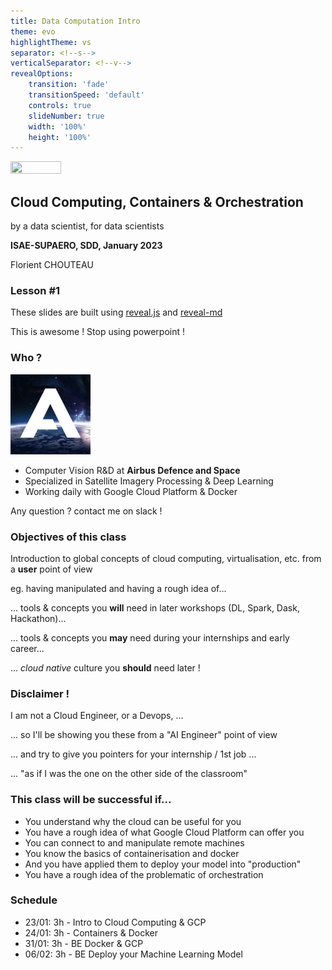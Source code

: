 ```yaml
---
title: Data Computation Intro
theme: evo
highlightTheme: vs
separator: <!--s-->
verticalSeparator: <!--v-->
revealOptions:
    transition: 'fade'
    transitionSpeed: 'default'
    controls: true
    slideNumber: true
    width: '100%'
    height: '100%'
---
```


<img src="https://upload.wikimedia.org/wikipedia/commons/9/97/120106-G-IA651-272_%286668116881%29.jpg" alt="" width="40%" height="40%" style="background:none; border:none; box-shadow:none;"/>

<!--v-->

## Cloud Computing, Containers & Orchestration

by a data scientist, for data scientists

**ISAE-SUPAERO, SDD, January 2023**

Florient CHOUTEAU

<!--v-->
<!-- .slide: data-background="http://i.giphy.com/90F8aUepslB84.gif" -->

### Lesson #1

These slides are built using [reveal.js](https://revealjs.com) and [reveal-md](
https://github.com/webpro/reveal-md)

This is awesome ! Stop using powerpoint !

<!--v-->

### Who ?

<img src="static/img/ads_logo.jpg" alt="" width="128px" height="128px" style="background:none; border:none; box-shadow:none;"/>

- Computer Vision R&D at **Airbus Defence and Space**
- Specialized in Satellite Imagery Processing & Deep Learning
- Working daily with Google Cloud Platform & Docker

Any question ? contact me on slack !

<!--v-->

### Objectives of this class

Introduction to global concepts of cloud computing, virtualisation, etc. from a **user** point of view

<!--v-->

eg. having manipulated and having a rough idea of...

... tools & concepts you **will** need in later workshops (DL, Spark, Dask, Hackathon)...

... tools & concepts you **may** need during your internships and early career...

... *cloud native* culture you **should** need later !

<!--v-->

### Disclaimer !

I am not a Cloud Engineer, or a Devops,  ... <!-- .element: class="fragment" data-fragment-index="1" -->

... so I'll be showing you these from a "AI Engineer" point of view  <!-- .element: class="fragment" data-fragment-index="2" -->

... and try to give you pointers for your internship / 1st job ...  <!-- .element: class="fragment" data-fragment-index="3" -->

... "as if I was the one on the other side of the classroom" <!-- .element: class="fragment" data-fragment-index="4" -->

<!--v-->

### This class will be successful if...

- You understand why the cloud can be useful for you <!-- .element: class="fragment" data-fragment-index="1" -->
- You have a rough idea of what Google Cloud Platform can offer you <!-- .element: class="fragment" data-fragment-index="2" -->
- You can connect to and manipulate remote machines <!-- .element: class="fragment" data-fragment-index="3" -->
- You know the basics of containerisation and docker <!-- .element: class="fragment" data-fragment-index="4" -->
- And you have applied them to deploy your model into "production" <!-- .element: class="fragment" data-fragment-index="5" -->
- You have a rough idea of the problematic of orchestration <!-- .element: class="fragment" data-fragment-index="6" -->

<!--v-->

### Schedule

- 23/01: 3h - Intro to Cloud Computing & GCP
- 24/01: 3h - Containers & Docker
- 31/01: 3h - BE Docker & GCP
- 06/02: 3h - BE Deploy your Machine Learning Model
